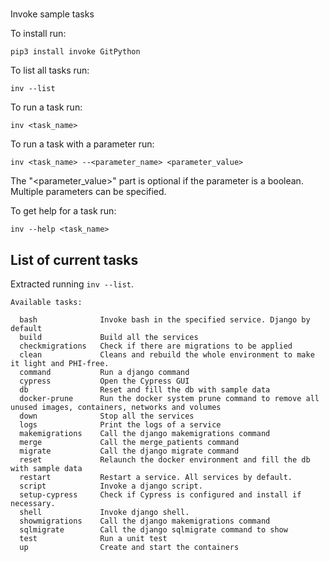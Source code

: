 #

Invoke sample tasks

To install run:

```
pip3 install invoke GitPython
```

To list all tasks run:

```
inv --list
```

To run a task run:

```
inv <task_name>
```

To run a task with a parameter run:

```
inv <task_name> --<parameter_name> <parameter_value>
```

The "<parameter_value>" part is optional if the parameter is a boolean.
Multiple parameters can be specified.

To get help for a task run:

```
inv --help <task_name>
```

## List of current tasks

Extracted running `inv --list`.

```
Available tasks:

  bash              Invoke bash in the specified service. Django by default
  build             Build all the services
  checkmigrations   Check if there are migrations to be applied
  clean             Cleans and rebuild the whole environment to make it light and PHI-free.
  command           Run a django command
  cypress           Open the Cypress GUI
  db                Reset and fill the db with sample data
  docker-prune      Run the docker system prune command to remove all unused images, containers, networks and volumes
  down              Stop all the services
  logs              Print the logs of a service
  makemigrations    Call the django makemigrations command
  merge             Call the merge_patients command
  migrate           Call the django migrate command
  reset             Relaunch the docker environment and fill the db with sample data
  restart           Restart a service. All services by default.
  script            Invoke a django script.
  setup-cypress     Check if Cypress is configured and install if necessary.
  shell             Invoke django shell.
  showmigrations    Call the django makemigrations command
  sqlmigrate        Call the django sqlmigrate command to show
  test              Run a unit test
  up                Create and start the containers
```

